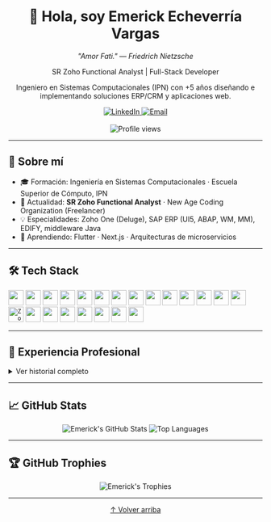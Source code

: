<!--
**emerickvar/emerickvar** is a ✨ _special_ ✨ repository because its `README.md` appears on your GitHub profile.
-->

<div align="center">
  <h1>👋 Hola, soy Emerick Echeverría Vargas</h1>
  <p><em>"Amor Fati." — Friedrich Nietzsche</em></p>
  <p>SR Zoho Functional Analyst | Full-Stack Developer</p>
  <p>Ingeniero en Sistemas Computacionales (IPN) con +5 años diseñando e implementando soluciones ERP/CRM y aplicaciones web.</p>
  
  <!-- Socials -->
  <a href="https://www.linkedin.com/in/emerickvar/">
    <img src="https://img.shields.io/badge/LinkedIn-emerickvar-blue?logo=linkedin&style=for-the-badge" alt="LinkedIn"/>
  </a>
  <a href="mailto:vargasemerick@gmail.com">
    <img src="https://img.shields.io/badge/Email-vargasemerick@gmail.com-D14836?logo=gmail&style=for-the-badge" alt="Email"/>
  </a>
  <br><br>
  <img src="https://komarev.com/ghpvc/?username=emerickvar&color=green" alt="Profile views"/>
</div>

---

## 🚀 Sobre mí
- 🎓 Formación: Ingeniería en Sistemas Computacionales · Escuela Superior de Cómputo, IPN  
- 💼 Actualidad: **SR Zoho Functional Analyst** · New Age Coding Organization (Freelancer)  
- 💡 Especialidades: Zoho One (Deluge), SAP ERP (UI5, ABAP, WM, MM), EDIFY, middleware Java  
- 🌱 Aprendiendo: Flutter · Next.js · Arquitecturas de microservicios  

---

## 🛠 Tech Stack

<code><img height="30" src="https://img.shields.io/badge/C%23-239120?logo=c-sharp&style=flat-square"/></code>
<code><img height="30" src="https://img.shields.io/badge/Python-3776AB?logo=python&style=flat-square"/></code>
<code><img height="30" src="https://img.shields.io/badge/PHP-777BB4?logo=php&style=flat-square"/></code>
<code><img height="30" src="https://img.shields.io/badge/Symfony-000000?logo=symfony&style=flat-square"/></code>
<code><img height="30" src="https://img.shields.io/badge/Java-ED8B00?logo=java&style=flat-square"/></code>
<code><img height="30" src="https://img.shields.io/badge/JavaScript-F7DF1E?logo=javascript&style=flat-square"/></code>
<code><img height="30" src="https://img.shields.io/badge/Node.js-339933?logo=nodedotjs&style=flat-square"/></code>
<code><img height="30" src="https://img.shields.io/badge/Next.js-black?logo=nextdotjs&style=flat-square"/></code>
<code><img height="30" src="https://img.shields.io/badge/React-20232A?logo=react&style=flat-square"/></code>
<code><img height="30" src="https://img.shields.io/badge/Flutter-02569B?logo=flutter&style=flat-square"/></code>
<code><img height="30" src="https://img.shields.io/badge/Dart-0175C2?logo=dart&style=flat-square"/></code>
<code><img height="30" src="https://img.shields.io/badge/AJAX-005A9C?style=flat-square"/></code>
<code><img height="30" src="https://img.shields.io/badge/SAP%20UI5-000000?logo=sap&style=flat-square"/></code>
<code><img height="30" src="https://img.shields.io/badge/ABAP-000000?style=flat-square"/></code>
<code><img height="30" src="https://img.shields.io/badge/Deluge-5658DD?style=flat-square" alt="Zoho Deluge"/></code>
<code><img height="30" src="https://img.shields.io/badge/Zoho-FF5C00?style=flat-square"/></code>
<code><img height="30" src="https://img.shields.io/badge/EDIFY-007ACC?style=flat-square"/></code>
<code><img height="30" src="https://img.shields.io/badge/SQL-4479A1?logo=mysql&style=flat-square"/></code>
<code><img height="30" src="https://img.shields.io/badge/XML-FC8019?logo=xml&style=flat-square"/></code>
<code><img height="30" src="https://img.shields.io/badge/RESTful_API-000000?style=flat-square"/></code>
<code><img height="30" src="https://img.shields.io/badge/Git-F05032?logo=git&style=flat-square"/></code>
<code><img height="30" src="https://img.shields.io/badge/CI%2FCD-2088FF?logo=githubactions&style=flat-square"/></code>

---

## 💼 Experiencia Profesional

<details>
<summary>Ver historial completo</summary>

- **SR Zoho Functional Analyst** · New Age Coding Organization (Freelancer)  
  _Feb 2024 – Actualidad_  
  - Implementación y personalización de Zoho One  
  - Desarrollo de aplicaciones web y automatizaciones en Deluge  

- **Zoho Functional Analyst** · InterConnecta (USA)  
  _Oct 2023 – Feb 2024_  
  - Desarrollo Web/Deluge y análisis funcional para +15 clientes  
  - Traducción de requerimientos de negocio en soluciones Zoho  

- **Systems Developer** · Larson Technology  
  _Ago 2020 – Ago 2023_  
  - Administrador de ERP/CRM Zoho, scripting en Deluge  
  - Desarrollo de aplicaciones a medida para Marketing, Ventas y Operaciones  

- **Consultor Web** · Relum Soluciones Industriales de Tecnología  
  _May 2019 – Ene 2020_  
  - Middleware en Java y desarrollo de ERP SAP (UI5, ABAP)  

- **Consultor Web** · Sineti Consulting  
  _Ene 2019 – May 2019_  
  - Desarrollo de sistemas ERP SAP con UI5 y ABAP  

- **Desarrollador EDIFY** · Anzen Digital  
  _Jun 2018 – Ene 2019_  
  - Diseño e implementación de la plataforma EDIFY para BANAMEX  

</details>

---

## 📈 GitHub Stats

<p align="center">
  <img src="https://github-readme-stats.vercel.app/api?username=emerickvar&show_icons=true&theme=radical&hide_border=true" alt="Emerick's GitHub Stats" />
  <img src="https://github-readme-stats.vercel.app/api/top-langs/?username=emerickvar&layout=compact&theme=radical&hide_border=true" alt="Top Languages" />
</p>

---

## 🏆 GitHub Trophies

<p align="center">
  <img src="https://github-profile-trophy.vercel.app/?username=emerickvar&theme=radical&row=1&column=7&margin-w=15" alt="Emerick's Trophies" />
</p>

---

<p align="center">
  <a href="#">&uarr; Volver arriba</a>
</p>
